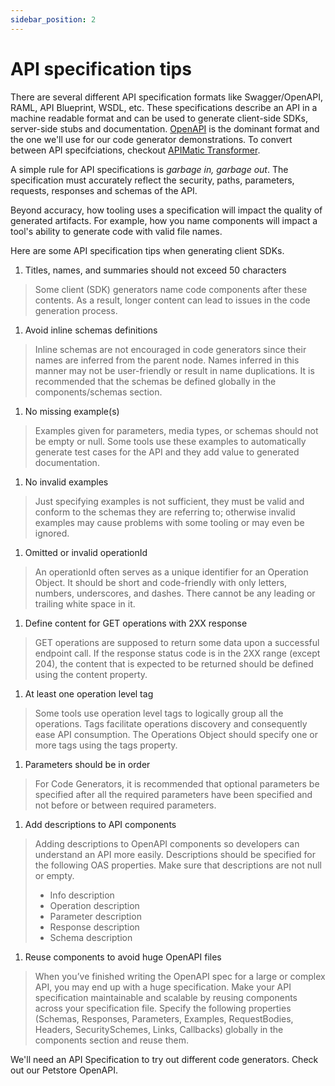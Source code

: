 ```yaml
---
sidebar_position: 2
---
```


# API specification tips

There are several different API specification formats like Swagger/OpenAPI, RAML, API Blueprint, WSDL, etc. These specifications describe an API in a machine readable format and can be used to generate client-side SDKs, server-side stubs and documentation. [OpenAPI](https://swagger.io/specification/) is the dominant format and the one we'll use for our code generator demonstrations. To convert between API specifciations, checkout [APIMatic Transformer](https://www.apimatic.io/transformer/).

A simple rule for API specifications is *garbage in, garbage out*. The specification must accurately reflect the security, paths, parameters, requests, responses and schemas of the API. 

Beyond accuracy, how tooling uses a specification will impact the quality of generated artifacts. For example, how you name components will impact a tool's ability to generate code with valid file names.

Here are some API specification tips when generating client SDKs.

1. Titles, names, and summaries should not exceed 50 characters
> Some client (SDK) generators name code components after these contents. As a result, longer content can lead to issues in the code generation process.

1. Avoid inline schemas definitions
> Inline schemas are not encouraged in code generators since their names are inferred from the parent node. Names inferred in this manner may not be user-friendly or result in name duplications. It is recommended that the schemas be defined globally in the components/schemas section.

1. No missing example(s)
> Examples given for parameters, media types, or schemas should not be empty or  null. Some tools use these examples to automatically generate test cases for the API and they add value to generated documentation.

1. No invalid examples
> Just specifying examples is not sufficient, they must be valid and conform to the schemas they are referring to; otherwise invalid examples may cause problems with some tooling or may even be ignored. 

1. Omitted or invalid operationId
> An operationId often serves as a unique identifier for an Operation Object. It should be short and code-friendly with only letters, numbers, underscores, and dashes. There cannot be any leading or trailing white space in it.

1. Define content for GET operations with 2XX response
> GET operations are supposed to return some data upon a successful endpoint call. If the response status code is in the 2XX range (except 204), the content that is expected to be returned should be defined using the content property.

1. At least one operation level tag
> Some tools use operation level tags to logically group all the operations. Tags facilitate operations discovery and consequently ease API consumption. The Operations Object should specify one or more tags using the tags property.

1. Parameters should be in order
> For Code Generators, it is recommended that optional parameters be specified after all the required parameters have been specified and not before or between required parameters.

1. Add descriptions to API components
> Adding descriptions to OpenAPI components so developers can understand an  API more easily. Descriptions should be specified for the following OAS properties. Make sure that descriptions are not null or empty.
> * Info description
> * Operation description
> * Parameter description
> * Response description
> * Schema description

1.  Reuse components to avoid huge OpenAPI files
> When you’ve finished writing the OpenAPI spec for a large or complex API, you may end up with a huge specification. Make your API specification maintainable and scalable by reusing components across your specification file. Specify the following properties (Schemas, Responses, Parameters, Examples, RequestBodies, Headers, SecuritySchemes, Links, Callbacks)  globally in the components section and reuse them. 

We'll need an API Specification to try out different code generators. Check out our Petstore OpenAPI.